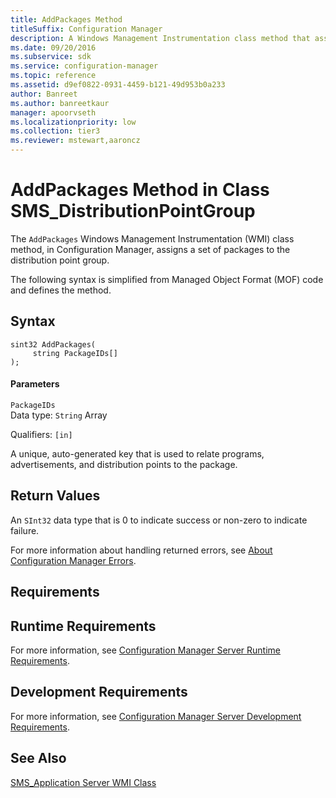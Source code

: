 ```yaml
---
title: AddPackages Method
titleSuffix: Configuration Manager
description: A Windows Management Instrumentation class method that assigns a set of packages to the distribution point group.
ms.date: 09/20/2016
ms.subservice: sdk
ms.service: configuration-manager
ms.topic: reference
ms.assetid: d9ef0822-0931-4459-b121-49d953b0a233
author: Banreet
ms.author: banreetkaur
manager: apoorvseth
ms.localizationpriority: low
ms.collection: tier3
ms.reviewer: mstewart,aaroncz 
---
```

# AddPackages Method in Class SMS_DistributionPointGroup
The `AddPackages` Windows Management Instrumentation (WMI) class method, in Configuration Manager, assigns a set of packages to the distribution point group.  

 The following syntax is simplified from Managed Object Format (MOF) code and defines the method.  

## Syntax  

```  
sint32 AddPackages(  
     string PackageIDs[]  
);  
```  

#### Parameters  
 `PackageIDs`  
 Data type: `String` Array  

 Qualifiers: `[in]`  

 A unique, auto-generated key that is used to relate programs, advertisements, and distribution points to the package.  

## Return Values  
 An  `SInt32` data type that is 0 to indicate success or non-zero to indicate failure.  

 For more information about handling returned errors, see [About Configuration Manager Errors](../../../../../develop/core/understand/about-configuration-manager-errors.md).  

## Requirements  

## Runtime Requirements  
 For more information, see [Configuration Manager Server Runtime Requirements](../../../../../develop/core/reqs/server-runtime-requirements.md).  

## Development Requirements  
 For more information, see [Configuration Manager Server Development Requirements](../../../../../develop/core/reqs/server-development-requirements.md).  

## See Also  
 [SMS_Application Server WMI Class](../../../../../develop/reference/apps/sms_application-server-wmi-class.md)   
